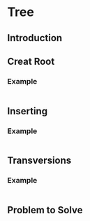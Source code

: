 # Tree

## Introduction



## Creat Root


### Example

```python

```

## Inserting


### Example

```python

```

## Transversions


### Example

```python

```
## Problem to Solve
